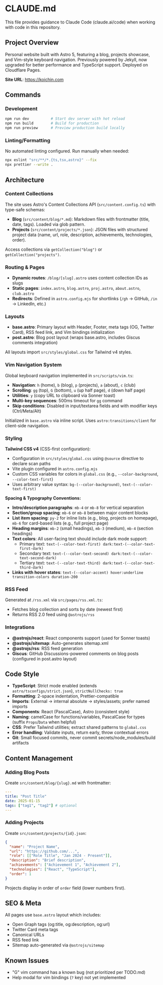 # CLAUDE.md

This file provides guidance to Claude Code (claude.ai/code) when working with code in this repository.

## Project Overview

Personal website built with Astro 5, featuring a blog, projects showcase, and Vim-style keyboard navigation. Previously powered by Jekyll, now upgraded for better performance and TypeScript support. Deployed on Cloudflare Pages.

**Site URL**: https://koichin.com

## Commands

### Development

```bash
npm run dev          # Start dev server with hot reload
npm run build        # Build for production
npm run preview      # Preview production build locally
```

### Linting/Formatting

No automated linting configured. Run manually when needed:

```bash
npx eslint "src/**/*.{ts,tsx,astro}" --fix
npx prettier --write .
```

## Architecture

### Content Collections

The site uses Astro's Content Collections API (`src/content.config.ts`) with type-safe schemas:

- **Blog** (`src/content/blog/*.md`): Markdown files with frontmatter (title, date, tags). Loaded via glob pattern.
- **Projects** (`src/content/projects/*.json`): JSON files with structured project data (name, url, role, description, achievements, technologies, order).

Access collections via `getCollection("blog")` or `getCollection("projects")`.

### Routing & Pages

- **Dynamic routes**: `/blog/[slug].astro` uses content collection IDs as slugs
- **Static pages**: `index.astro`, `blog.astro`, `proj.astro`, `about.astro`, `club.astro`
- **Redirects**: Defined in `astro.config.mjs` for shortlinks (`/gh` → GitHub, `/in` → LinkedIn, etc.)

### Layouts

- **base.astro**: Primary layout with Header, Footer, meta tags (OG, Twitter Card), RSS feed link, and Vim bindings initialization
- **post.astro**: Blog post layout (wraps base.astro, includes Giscus comments integration)

All layouts import `src/styles/global.css` for Tailwind v4 styles.

### Vim Navigation System

Global keyboard navigation implemented in `src/scripts/vim.ts`:

- **Navigation**: `h` (home), `b` (blog), `p` (projects), `a` (about), `c` (club)
- **Scrolling**: `gg` (top), `G` (bottom), `u` (up half page), `d` (down half page)
- **Utilities**: `y` (copy URL to clipboard via Sonner toast)
- **Multi-key sequences**: 500ms timeout for `gg` command
- **Skip conditions**: Disabled in input/textarea fields and with modifier keys (Ctrl/Meta/Alt)

Initialized in `base.astro` via inline script. Uses `astro:transitions/client` for client-side navigation.

### Styling

**Tailwind CSS v4** (CSS-first configuration):

- Configuration in `src/styles/global.css` using `@source` directive to declare scan paths
- Vite plugin configured in `astro.config.mjs`
- Custom CSS variables for colors in `global.css` (e.g., `--color-background`, `--color-text-first`)
- Uses arbitrary value syntax: `bg-(--color-background)`, `text-(--color-text-first)`

**Spacing & Typography Conventions:**

- **Intro/description paragraphs**: `mb-4` or `mb-8` for vertical separation
- **Section/group spacing**: `mb-6` or `mb-8` between major content blocks
- **List item spacing**: `py-2` for inline lists (e.g., blog, projects on homepage), `mb-6` for card-based lists (e.g., full project page)
- **Heading margins**: `mb-2` (small headings), `mb-3` (medium), `mb-4` (section headings)
- **Text colors**: All user-facing text should include dark mode support:
  - Primary text: `text-(--color-text-first) dark:text-(--color-text-first-dark)`
  - Secondary text: `text-(--color-text-second) dark:text-(--color-text-second-dark)`
  - Tertiary text: `text-(--color-text-third) dark:text-(--color-text-third-dark)`
- **Links with hover states**: `text-(--color-accent) hover:underline transition-colors duration-200`

### RSS Feed

Generated at `/rss.xml` via `src/pages/rss.xml.ts`:

- Fetches blog collection and sorts by date (newest first)
- Returns RSS 2.0 feed using `@astrojs/rss`

### Integrations

- **@astrojs/react**: React components support (used for Sonner toasts)
- **@astrojs/sitemap**: Auto-generates sitemap.xml
- **@astrojs/rss**: RSS feed generation
- **Giscus**: GitHub Discussions-powered comments on blog posts (configured in post.astro layout)

## Code Style

- **TypeScript**: Strict mode enabled (extends `astro/tsconfigs/strict.json`), `strictNullChecks: true`
- **Formatting**: 2-space indentation, Prettier-compatible
- **Imports**: External → internal absolute → styles/assets; prefer named imports
- **Components**: React (PascalCase), Astro (consistent style)
- **Naming**: camelCase for functions/variables, PascalCase for types (suffix `Props`/`Data` when helpful)
- **CSS**: Prefer Tailwind utilities; extract shared patterns to `global.css`
- **Error handling**: Validate inputs, return early, throw contextual errors
- **Git**: Small focused commits, never commit secrets/node_modules/build artifacts

## Content Management

### Adding Blog Posts

Create `src/content/blog/{slug}.md` with frontmatter:

```yaml
---
title: "Post Title"
date: 2025-01-15
tags: ["tag1", "tag2"] # optional
---
```

### Adding Projects

Create `src/content/projects/{id}.json`:

```json
{
  "name": "Project Name",
  "url": "https://github.com/...",
  "role": [["Role Title", "Jan 2024 - Present"]],
  "description": "Brief description",
  "achievements": ["Achievement 1", "Achievement 2"],
  "technologies": ["React", "TypeScript"],
  "order": 1
}
```

Projects display in order of `order` field (lower numbers first).

## SEO & Meta

All pages use `base.astro` layout which includes:

- Open Graph tags (og:title, og:description, og:url)
- Twitter Card meta tags
- Canonical URLs
- RSS feed link
- Sitemap auto-generated via `@astrojs/sitemap`

## Known Issues

- "G" vim command has a known bug (not prioritized per TODO.md)
- Help modal for vim bindings (`?` key) not yet implemented
